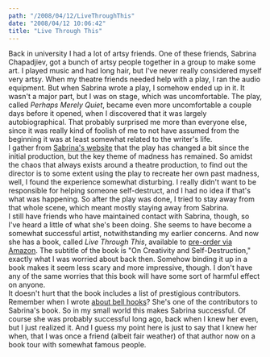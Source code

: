 ```yaml
---
path: "/2008/04/12/LiveThroughThis" 
date: "2008/04/12 10:06:42" 
title: "Live Through This" 
---
```

Back in university I had a lot of artsy friends. One of these friends, Sabrina Chapadjiev, got a bunch of artsy people together in a group to make some art. I played music and had long hair, but I've never really considered myself very artsy. When my theatre friends needed help with a play, I ran the audio equipment. But when Sabrina wrote a play, I somehow ended up in it. It wasn't a major part, but I was on stage, which was uncomfortable. The play, called <cite>Perhaps Merely Quiet</cite>, became even more uncomfortable a couple days before it opened, when I discovered that it was largely autobiographical. That probably surprised me more than everyone else, since it was really kind of foolish of me to not have assumed from the beginning it was at least somewhat related to the writer's life.<br>I gather from <a href="http://sabrinachap.com/theatrepage.htm">Sabrina's website</a> that the play has changed a bit since the initial production, but the key theme of madness has remained. So amidst the chaos that always exists around a theatre production, to find out the director is to some extent using the play to recreate her own past madness, well, I found the experience somewhat disturbing. I really didn't want to be responsible for helping someone self-destruct, and I had no idea if that's what was happening. So after the play was done, I tried to stay away from that whole scene, which meant mostly staying away from Sabrina.<br>I still have friends who have maintained contact with Sabrina, though, so I've heard a little of what she's been doing. She seems to have become a somewhat successful artist, notwithstanding my earlier concerns. And now she has a book, called <cite>Live Through This</cite>, available to <a href="http://www.amazon.com/Live-Through-This-Creativity-Self-Destruction/dp/1583228276/">pre-order via Amazon</a>. The subtitle of the book is "On Creativity and Self-Destruction," exactly what I was worried about back then. Somehow binding it up in a book makes it seem less scary and more impressive, though. I don't have any of the same worries that this book will have some sort of harmful effect on anyone.<br>It doesn't hurt that the book includes a list of prestigious contributors. Remember when I wrote <a href="http://typewriting.org/2007/01/14/Movement/#content">about bell hooks</a>? She's one of the contributors to Sabrina's book. So in my small world this makes Sabrina successful. Of course she was probably successful long ago, back when I knew her even, but I just realized it. And I guess my point here is just to say that I knew her when, that I was once a friend (albeit fair weather) of that author now on a book tour with somewhat famous people.
